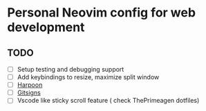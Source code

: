 # Personal Neovim config for web development

## TODO

- [ ] Setup testing and debugging support
- [ ] Add keybindings to resize, maximize split window
- [ ] [Harpoon](https://github.com/ThePrimeagen/harpoon)
- [ ] [Gitsigns](https://github.com/lewis6991/gitsigns.nvim)
- [ ] Vscode like sticky scroll feature ( check ThePrimeagen dotfiles)
